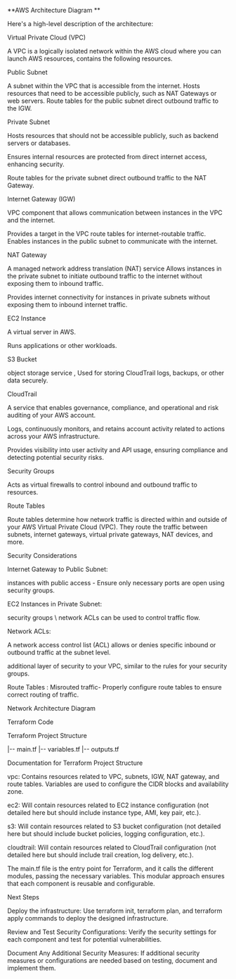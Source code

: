 **AWS Architecture Diagram **

Here's a high-level description of the architecture: 

 

Virtual Private Cloud (VPC) 

A VPC is a logically isolated network within the AWS cloud where you can launch AWS resources, contains the following resources. 

 

Public Subnet 

A subnet within the VPC that is accessible from the internet. Hosts resources that need to be accessible publicly, such as NAT Gateways or web servers. Route tables for the public subnet direct outbound traffic to the IGW. 

 

Private Subnet 

Hosts resources that should not be accessible publicly, such as backend servers or databases. 

Ensures internal resources are protected from direct internet access, enhancing security.  

Route tables for the private subnet direct outbound traffic to the NAT Gateway. 

 

Internet Gateway (IGW) 

VPC component that allows communication between instances in the VPC and the internet. 

Provides a target in the VPC route tables for internet-routable traffic. Enables instances in the public subnet to communicate with the internet. 

 

NAT Gateway 

A managed network address translation (NAT) service Allows instances in the private subnet to initiate outbound traffic to the internet without exposing them to inbound traffic. 

Provides internet connectivity for instances in private subnets without exposing them to inbound internet traffic. 

 

EC2 Instance 

A virtual server in AWS. 

Runs applications or other workloads. 

 

S3 Bucket 

object storage service , Used for storing CloudTrail logs, backups, or other data securely. 

 

CloudTrail 

A service that enables governance, compliance, and operational and risk auditing of your AWS account. 

Logs, continuously monitors, and retains account activity related to actions across your AWS infrastructure. 

Provides visibility into user activity and API usage, ensuring compliance and detecting potential security risks. 

 

Security Groups  

Acts as virtual firewalls to control inbound and outbound traffic to resources. 

 

Route Tables  

Route tables determine how network traffic is directed within and outside of your AWS Virtual Private Cloud (VPC). They route the traffic between subnets, internet gateways, virtual private gateways, NAT devices, and more. 

 

 

Security Considerations 

Internet Gateway to Public Subnet: 

instances with public access - Ensure only necessary ports are open using security groups. 

 

EC2 Instances in Private Subnet: 

security groups \ network ACLs can be used to control traffic flow. 

 

Network ACLs:  

A network access control list (ACL) allows or denies specific inbound or outbound traffic at the subnet level. 

additional layer of security to your VPC, similar to the rules for your security groups. 

 

Route Tables : Misrouted traffic- Properly configure route tables to ensure correct routing of traffic. 

 

 

Network Architecture Diagram 

 

 

Terraform Code 

Terraform Project Structure 

|-- main.tf 
|-- variables.tf 
|-- outputs.tf 
 

Documentation for Terraform Project Structure 

vpc: Contains resources related to VPC, subnets, IGW, NAT gateway, and route tables. Variables are used to configure the CIDR blocks and availability zone. 

ec2: Will contain resources related to EC2 instance configuration (not detailed here but should include instance type, AMI, key pair, etc.). 

s3: Will contain resources related to S3 bucket configuration (not detailed here but should include bucket policies, logging configuration, etc.). 

cloudtrail: Will contain resources related to CloudTrail configuration (not detailed here but should include trail creation, log delivery, etc.). 

The main.tf file is the entry point for Terraform, and it calls the different modules, passing the necessary variables. This modular approach ensures that each component is reusable and configurable. 

 

Next Steps 

Deploy the infrastructure: Use terraform init, terraform plan, and terraform apply commands to deploy the designed infrastructure. 

Review and Test Security Configurations: Verify the security settings for each component and test for potential vulnerabilities. 

Document Any Additional Security Measures: If additional security measures or configurations are needed based on testing, document and implement them. 

 
